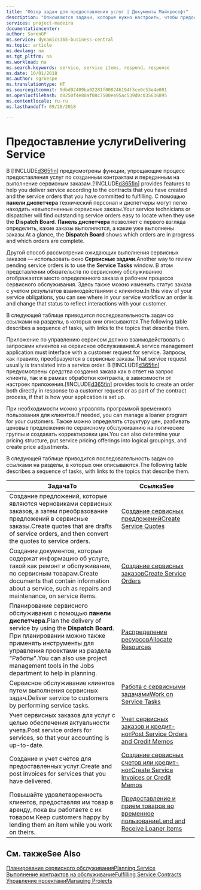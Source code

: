 ```yaml
---
title: "Обзор задач для предоставления услуг | Документы Майкрософт"
description: "Описываются задачи, которые нужно настроить, чтобы предоставлять качественное обслуживание и выполнять условия соглашений с клиентами."
services: project-madeira
documentationcenter: 
author: SorenGP
ms.service: dynamics365-business-central
ms.topic: article
ms.devlang: na
ms.tgt_pltfrm: na
ms.workload: na
ms.search.keywords: service, service items, respond, response
ms.date: 10/01/2018
ms.author: sgroespe
ms.translationtype: HT
ms.sourcegitcommit: 9dbd92409ba02281f008246194f3ce0c53e4e001
ms.openlocfilehash: d8250f4e80af08c7500e495ac539d0c035636895
ms.contentlocale: ru-ru
ms.lasthandoff: 09/28/2018

---
```

# <a name="delivering-service"></a><span data-ttu-id="0e493-103">Предоставление услуги</span><span class="sxs-lookup"><span data-stu-id="0e493-103">Delivering Service</span></span>
<span data-ttu-id="0e493-104">В [!INCLUDE[d365fin](includes/d365fin_md.md)] предусмотрены функции, упрощающие процесс предоставления услуг по созданным контрактам и переданным на выполнение сервисным заказам.</span><span class="sxs-lookup"><span data-stu-id="0e493-104">[!INCLUDE[d365fin](includes/d365fin_md.md)] provides features to help you deliver service according to the contracts that you have created and the service orders that you have committed to fulfilling.</span></span> <span data-ttu-id="0e493-105">С помощью **панели диспетчера** технический персонал и диспетчеры могут легко находить невыполненные сервисные заказы.</span><span class="sxs-lookup"><span data-stu-id="0e493-105">Your service technicians or dispatcher will find outstanding service orders easy to locate when they use the **Dispatch Board**.</span></span> <span data-ttu-id="0e493-106">**Панель диспетчера** позволяет с первого взгляда определить, какие заказы выполняются, а какие уже выполнены заказы.</span><span class="sxs-lookup"><span data-stu-id="0e493-106">At a glance, the **Dispatch Board** shows which orders are in progress and which orders are complete.</span></span>  
  
<span data-ttu-id="0e493-107">Другой способ рассмотрения ожидающих выполнения сервисных заказов — использовать окно **Сервисные задачи**.</span><span class="sxs-lookup"><span data-stu-id="0e493-107">Another way to review pending service orders is to use the **Service Tasks** window.</span></span> <span data-ttu-id="0e493-108">В этом представлении обязательств по сервисному обслуживанию отображается место определенного заказа в рабочем процессе сервисного обслуживания. Здесь также можно изменить статус заказа с учетом результатов взаимодействиями с клиентом.</span><span class="sxs-lookup"><span data-stu-id="0e493-108">In this view of your service obligations, you can see where in your service workflow an order is and change that status to reflect interactions with your customer.</span></span>  
  
<span data-ttu-id="0e493-109">В следующей таблице приводится последовательность задач со ссылками на разделы, в которых они описываются.</span><span class="sxs-lookup"><span data-stu-id="0e493-109">The following table describes a sequence of tasks, with links to the topics that describe them.</span></span>   

<span data-ttu-id="0e493-110">Приложение по управлению сервисом должно взаимодействовать с запросами клиентов на сервисное обслуживание.</span><span class="sxs-lookup"><span data-stu-id="0e493-110">A service management application must interface with a customer request for service.</span></span> <span data-ttu-id="0e493-111">Запросы, как правило, преобразуются в сервисные заказы.</span><span class="sxs-lookup"><span data-stu-id="0e493-111">That service request usually is translated into a service order.</span></span> <span data-ttu-id="0e493-112">В [!INCLUDE[d365fin](includes/d365fin_md.md)] предусмотрены средства создания заказа как в ответ на запрос клиента, так и в рамках обработки контракта, в зависимости от настроек приложения.</span><span class="sxs-lookup"><span data-stu-id="0e493-112">[!INCLUDE[d365fin](includes/d365fin_md.md)] provides tools to create an order both directly in response to a customer request or as part of the contract process, if that is how your application is set up.</span></span>  
  
<span data-ttu-id="0e493-113">При необходимости можно управлять программой временного пользования для клиентов.</span><span class="sxs-lookup"><span data-stu-id="0e493-113">If needed, you can manage a loaner program for your customers.</span></span> <span data-ttu-id="0e493-114">Также можно определять структуру цен, разбивать ценовые предложения по сервисному обслуживанию на логические группы и создавать корректировки цен.</span><span class="sxs-lookup"><span data-stu-id="0e493-114">You can also determine your pricing structure, put service pricing offerings into logical groupings, and create price adjustments.</span></span>  
  
<span data-ttu-id="0e493-115">В следующей таблице приводится последовательность задач со ссылками на разделы, в которых они описываются.</span><span class="sxs-lookup"><span data-stu-id="0e493-115">The following table describes a sequence of tasks, with links to the topics that describe them.</span></span>   
  
|<span data-ttu-id="0e493-116">**Задача**</span><span class="sxs-lookup"><span data-stu-id="0e493-116">**To**</span></span>|<span data-ttu-id="0e493-117">**Ссылка**</span><span class="sxs-lookup"><span data-stu-id="0e493-117">**See**</span></span>|  
|------------|-------------|  
|<span data-ttu-id="0e493-118">Создание предложений, которые являются черновиками сервисных заказов, а затем преобразование предложений в сервисные заказы.</span><span class="sxs-lookup"><span data-stu-id="0e493-118">Create quotes that are drafts of service orders, and then convert the quotes to service orders.</span></span>|[<span data-ttu-id="0e493-119">Создание сервисных предложений</span><span class="sxs-lookup"><span data-stu-id="0e493-119">Create Service Quotes</span></span>](service-how-to-create-service-quotes.md)|
|<span data-ttu-id="0e493-120">Создание документов, которые содержат информацию об услуге, такой как ремонт и обслуживание, по сервисным товарам.</span><span class="sxs-lookup"><span data-stu-id="0e493-120">Create documents that contain information about a service, such as repairs and maintenance, on service items.</span></span>|[<span data-ttu-id="0e493-121">Создание сервисных заказов</span><span class="sxs-lookup"><span data-stu-id="0e493-121">Create Service Orders</span></span>](service-how-to-create-service-orders.md)|
|<span data-ttu-id="0e493-122">Планирование сервисного обслуживания с помощью **панели диспетчера**.</span><span class="sxs-lookup"><span data-stu-id="0e493-122">Plan the delivery of service by using the **Dispatch Board**.</span></span> <span data-ttu-id="0e493-123">При планировании можно также применять инструменты для управления проектами из раздела "Работы".</span><span class="sxs-lookup"><span data-stu-id="0e493-123">You can also use project management tools in the Jobs department to help in planning.</span></span>|[<span data-ttu-id="0e493-124">Распределение ресурсов</span><span class="sxs-lookup"><span data-stu-id="0e493-124">Allocate Resources</span></span>](service-how-to-allocate-resources.md)|  
|<span data-ttu-id="0e493-125">Сервисное обслуживание клиентов путем выполнения сервисных задач.</span><span class="sxs-lookup"><span data-stu-id="0e493-125">Deliver service to customers by performing service tasks.</span></span>|[<span data-ttu-id="0e493-126">Работа с сервисными задачами</span><span class="sxs-lookup"><span data-stu-id="0e493-126">Work on Service Tasks</span></span>](service-how-to-work-on-service-tasks.md)|  
|<span data-ttu-id="0e493-127">Учет сервисных заказов для услуг с целью обеспечения актуальности учета.</span><span class="sxs-lookup"><span data-stu-id="0e493-127">Post service orders for services, so that your accounting is up-to-date.</span></span>|[<span data-ttu-id="0e493-128">Учет сервисных заказов и кредит-нот</span><span class="sxs-lookup"><span data-stu-id="0e493-128">Post Service Orders and Credit Memos</span></span>](service-how-to-post-service-orders.md)|  
|<span data-ttu-id="0e493-129">Создание и учет счетов для предоставленных услуг.</span><span class="sxs-lookup"><span data-stu-id="0e493-129">Create and post invoices for services that you have delivered.</span></span>|[<span data-ttu-id="0e493-130">Создание сервисных счетов или кредит-нот</span><span class="sxs-lookup"><span data-stu-id="0e493-130">Create Service Invoices or Credit Memos</span></span>](service-how-create-invoices.md)|  
|<span data-ttu-id="0e493-131">Повышайте удовлетворенность клиентов, предоставляя им товар в аренду, пока вы работаете с их товаром.</span><span class="sxs-lookup"><span data-stu-id="0e493-131">Keep customers happy by lending them an item while you work on theirs.</span></span>| [<span data-ttu-id="0e493-132">Предоставление и прием товаров во временное пользование</span><span class="sxs-lookup"><span data-stu-id="0e493-132">Lend and Receive Loaner Items</span></span>](service-how-to-lend-receive-loaners.md)|
  
## <a name="see-also"></a><span data-ttu-id="0e493-133">См. также</span><span class="sxs-lookup"><span data-stu-id="0e493-133">See Also</span></span>  
[<span data-ttu-id="0e493-134">Планирование сервисного обслуживания</span><span class="sxs-lookup"><span data-stu-id="0e493-134">Planning Service</span></span>](service-plan-service.md)  
[<span data-ttu-id="0e493-135">Выполнение контрактов на обслуживание</span><span class="sxs-lookup"><span data-stu-id="0e493-135">Fulfilling Service Contracts</span></span>](service-fulfill-service-contracts.md)  
[<span data-ttu-id="0e493-136">Управление проектами</span><span class="sxs-lookup"><span data-stu-id="0e493-136">Managing Projects</span></span>](projects-manage-projects.md)  

